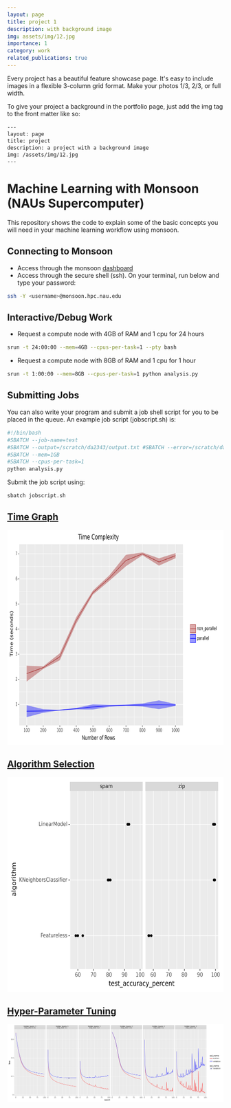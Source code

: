 ```yaml
---
layout: page
title: project 1
description: with background image
img: assets/img/12.jpg
importance: 1
category: work
related_publications: true
---
```


Every project has a beautiful feature showcase page.
It's easy to include images in a flexible 3-column grid format.
Make your photos 1/3, 2/3, or full width.

To give your project a background in the portfolio page, just add the img tag to the front matter like so:

    ---
    layout: page
    title: project
    description: a project with a background image
    img: /assets/img/12.jpg
    ---

# Machine Learning with Monsoon (NAUs Supercomputer)
This repository shows the code to explain some of the basic concepts you will need in your machine learning workflow 
using monsoon. 

## Connecting to Monsoon
- Access through the monsoon [dashboard](https://ondemand.hpc.nau.edu/pun/sys/dashboard/)
- Access through the secure shell (ssh). On your terminal, run below and type your password:
```bash
ssh -Y <username>@monsoon.hpc.nau.edu
```
## Interactive/Debug Work
- Request a compute node with 4GB of RAM and 1 cpu for 24 hours
```bash
srun -t 24:00:00 --mem=4GB --cpus-per-task=1 --pty bash
```
- Request a compute node with 8GB of RAM and 1 cpu for 1 hour
```bash
srun -t 1:00:00 --mem=8GB --cpus-per-task=1 python analysis.py
```

## Submitting Jobs
You can also write your program and submit a job shell script for you to be placed in the queue.
An example job script (jobscript.sh) is:
```bash
#!/bin/bash
#SBATCH --job-name=test
#SBATCH --output=/scratch/da2343/output.txt #SBATCH --error=/scratch/da2343/error.txt #SBATCH --time=20:00
#SBATCH --mem=1GB
#SBATCH --cpus-per-task=1
python analysis.py
```
Submit the job script using:
```bash
sbatch jobscript.sh
```


## [Time Graph](https://github.com/EngineerDanny/ml_with_monsoon/tree/main/code/job_arrays_intermediate)
<img src="https://github.com/EngineerDanny/ml_with_monsoon/blob/main/code/job_arrays_intermediate/time_graph.png" 
  alt="time_graph" 
  title="time_graph"
  width="700px"
  height="500px">

## [Algorithm Selection](https://github.com/EngineerDanny/ml_with_monsoon/tree/main/code/job_arrays_advanced)
<img src="https://github.com/EngineerDanny/ml_with_monsoon/blob/main/code/job_arrays_advanced/parallel_algo_acc.png" 
  alt="parallel_algo_acc" 
  title="parallel_algo_acc"
  width="700px"
  height="500px">

## [Hyper-Parameter Tuning](https://github.com/EngineerDanny/ml_with_monsoon/tree/main/code/optimization)
<img src="https://github.com/EngineerDanny/ml_with_monsoon/blob/main/code/optimization/loss_df_01.png" 
  alt="loss_df_01" 
  title="loss_df_01">
